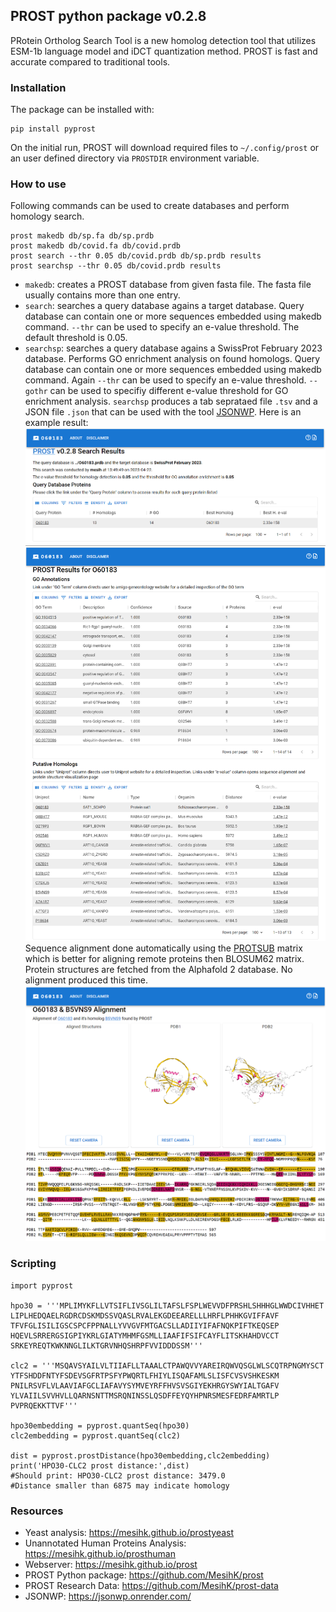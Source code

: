 ## PROST python package v0.2.8

PRotein Ortholog Search Tool is a new homolog detection tool that utilizes ESM-1b language model and iDCT quantization method.
PROST is fast and accurate compared to traditional tools. 

### Installation

The package can be installed with:
```
pip install pyprost
```
On the initial run, PROST will download required files to `~/.config/prost` or an user defined directory via `PROSTDIR` environment variable.

### How to use

Following commands can be used to create databases and perform homology search.

```
prost makedb db/sp.fa db/sp.prdb
prost makedb db/covid.fa db/covid.prdb
prost search --thr 0.05 db/covid.prdb db/sp.prdb results
prost searchsp --thr 0.05 db/covid.prdb results
```

* `makedb`: creates a PROST database from given fasta file. The fasta file usually contains more than one entry.
* `search`: searches a query database agains a target database. Query database can contain one or more sequences embedded using makedb command. `--thr` can be used to specify an e-value threshold. The default threshold is 0.05.
* `searchsp`: searches a query database agains a SwissProt February 2023 database. Performs GO enrichment analysis on found homologs. Query database can contain one or more sequences embedded using makedb command. Again `--thr` can be used to specify an e-value threshold.  `--gothr` can be used to specifiy different e-value threshold for GO enrichment analysis. 
`searchsp` produces a tab seprataed file `.tsv` and a JSON file `.json` that can be used with the tool [JSONWP](https://jsonwp.onrender.com/). 
Here is an example result:
![jsonwp1](asset/jsonwp1.png)
![jsonwp2](asset/jsonwp2.png)
Sequence alignment done automatically using the [PROTSUB](https://onlinelibrary.wiley.com/doi/full/10.1002/prot.26050) matrix which is better for aligning remote proteins then BLOSUM62 matrix. 
Protein structures are fetched from the Alphafold 2 database. No alignment produced this time.
![jsonwp3](asset/jsonwp3.png)



### Scripting

```
import pyprost

hpo30 = '''MPLIMYKFLLVTSIFLIVSGLILTAFSLFSPLWEVVDFPRSHLSHHHGLWWDCIVHHET
LIPLHEDQAELRGDRCDSKMDSSVQASLRVALEKGDEEARELLLHRFLPHHKGVIFFAVF
TFVFGLISILIGSCSPCFPPNALLYVVGVFMTGACSLLADIIYIFAFNQKPIFTKEQSEP
HQEVLSRRERGSIGPIYKRLGIATYMHMFGSMLLIAAFIFSIFCAYFLITSKHAHDVCCT
SRKEYREQTKWKNNGLILKTGRVNHQSHRPFVVIDDDSSM'''

clc2 = '''MSQAVSYAILVLTIIAFLLTAAALCTPAWQVVYAREIRQWVQSGLWLSCQTRPNGMYSCT
YTFSHDDFNTYFSDEVSGFRTPSFYPWQRTLFHIYLISQAFAMLSLISFCVSVSHKESKM
PNILRSVFLVLAAVIAFGCLIAFAVYSYMVEYRFFHVSVSGIYEKHRGYSWYIALTGAFV
YLVAIILSVVHVLLQARNSNTTMSRQNINSSLQSDFFEYQYHPNRSMESFEDRFAMRTLP
PVPRQEKKTTVF'''

hpo30embedding = pyprost.quantSeq(hpo30)
clc2embedding = pyprost.quantSeq(clc2)

dist = pyprost.prostDistance(hpo30embedding,clc2embedding)
print('HPO30-CLC2 prost distance:',dist)
#Should print: HPO30-CLC2 prost distance: 3479.0
#Distance smaller than 6875 may indicate homology
```

### Resources

* Yeast analysis: https://mesihk.github.io/prostyeast
* Unannotated Human Proteins Analysis: https://mesihk.github.io/prosthuman
* Webserver: https://mesihk.github.io/prost 
* PROST Python package: https://github.com/MesihK/prost
* PROST Research Data: https://github.com/MesihK/prost-data 
* JSONWP: https://jsonwp.onrender.com/